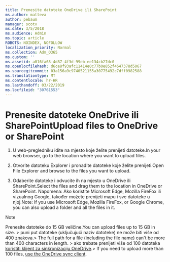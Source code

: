 ```yaml
---
title: Prenesite datoteke OneDrive ili SharePoint
ms.author: matteva
author: pebaum
manager: scotv
ms.date: 3/5/2018
ms.audience: Admin
ms.topic: article
ROBOTS: NOINDEX, NOFOLLOW
localization_priority: Normal
ms.collection: Adm_O365
ms.custom: ''
ms.assetid: a016fa63-4d87-4f3d-99eb-ee134cb27dc0
ms.openlocfilehash: d6ce8f93afc11414e0c77b0e852f4647378d5067
ms.sourcegitcommit: 03a156a9c9740521155a30775492c7dff0982588
ms.translationtype: MT
ms.contentlocale: hr-HR
ms.lasthandoff: 03/22/2019
ms.locfileid: "30761553"
---
```

# <a name="upload-files-to-onedrive-or-sharepoint"></a><span data-ttu-id="b7e66-102">Prenesite datoteke OneDrive ili SharePoint</span><span class="sxs-lookup"><span data-stu-id="b7e66-102">Upload files to OneDrive or SharePoint</span></span>

1. <span data-ttu-id="b7e66-103">U web-pregledniku idite na mjesto koje želite prenijeti datoteke.</span><span class="sxs-lookup"><span data-stu-id="b7e66-103">In your web browser, go to the location where you want to upload files.</span></span>
    
2. <span data-ttu-id="b7e66-104">Otvorite datoteku Explorer i pronađite datoteke koje želite prenijeti.</span><span class="sxs-lookup"><span data-stu-id="b7e66-104">Open File Explorer and browse to the files you want to upload.</span></span>
    
3. <span data-ttu-id="b7e66-105">Odaberite datoteke i odvucite ih na mjesto u OneDrive ili SharePoint.</span><span class="sxs-lookup"><span data-stu-id="b7e66-105">Select the files and drag them to the location in OneDrive or SharePoint.</span></span> <span data-ttu-id="b7e66-106">Napomena: Ako koristite Microsoft Edge, Mozilla FireFox ili vizualnog Google, također možete prenijeti mapu i sve datoteke u njoj.</span><span class="sxs-lookup"><span data-stu-id="b7e66-106">Note: If you use Microsoft Edge, Mozilla FireFox, or Google Chrome, you can also upload a folder and all the files in it.</span></span>
    
> [!NOTE]
>  <span data-ttu-id="b7e66-107">Prenesite datoteke do 15 GB veličine.</span><span class="sxs-lookup"><span data-stu-id="b7e66-107">You can upload files up to 15 GB in size.</span></span> <span data-ttu-id="b7e66-108">> puni put datoteke (uključujući naziv datoteke) ne može biti više od 400 znakova.</span><span class="sxs-lookup"><span data-stu-id="b7e66-108">>  The full path for a file (including the file name) can't be more than 400 characters in length.</span></span> <span data-ttu-id="b7e66-109">> ako trebate prenijeti više od 100 datoteka [koristiti klijent za sinkronizaciju OneDrive](https://go.microsoft.com/fwlink/?linkid=866427).</span><span class="sxs-lookup"><span data-stu-id="b7e66-109">>  If you need to upload more than 100 files, [use the OneDrive sync client](https://go.microsoft.com/fwlink/?linkid=866427).</span></span> 
  

